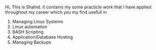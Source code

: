 Hi,
This is Shahid.
it contains my some practicle work that I have applied throughout my career which you my find usefull in

1. Managing Linux Systems
2. Linux automation
3. BASH Scripting
4. Application/Database Hosting
5. Managing Backups

